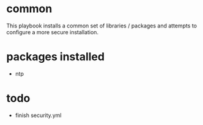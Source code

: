 # common

This playbook installs a common set of libraries / packages and attempts to
configure a more secure installation.

# packages installed

 * ntp

# todo

 * finish security.yml
